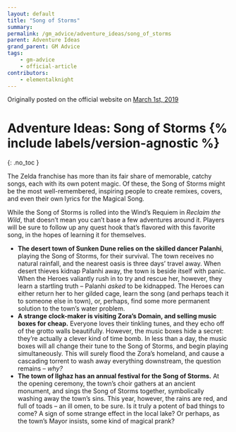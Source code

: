 ```yaml
---
layout: default
title: "Song of Storms"
summary:
permalink: /gm_advice/adventure_ideas/song_of_storms
parent: Adventure Ideas
grand_parent: GM Advice
tags:
    - gm-advice
    - official-article
contributors:
    - elementalknight
---
```


Originally posted on the official website on [March 1st, 2019](https://reclaimthewild.net/index.php/2019/03/01/adventure-ideas-song-of-storms/)

# Adventure Ideas: Song of Storms {% include labels/version-agnostic %}
{: .no_toc }

The Zelda franchise has more than its fair share of memorable, catchy songs, each with its own potent magic. Of these, the Song of Storms might be the most well-remembered, inspiring people to create remixes, covers, and even their own lyrics for the Magical Song.

While the Song of Storms is rolled into the Wind’s Requiem in *Reclaim the Wild*, that doesn’t mean you can’t base a few adventures around it. Players will be sure to follow up any quest hook that’s flavored with this favorite song, in the hopes of learning it for themselves.

* **The desert town of Sunken Dune relies on the skilled dancer Palanhi**, playing the Song of Storms, for their survival. The town receives no natural rainfall, and the nearest oasis is three days’ travel away. When desert thieves kidnap Palanhi away, the town is beside itself with panic. When the Heroes valiantly rush in to try and rescue her, however, they learn a startling truth – Palanhi *asked* to be kidnapped. The Heroes can either return her to her gilded cage, learn the song (and perhaps teach it to someone else in town), or, perhaps, find some more permanent solution to the town’s water problem.
* **A strange clock-maker is visiting Zora’s Domain, and selling music boxes for cheap.** Everyone loves their tinkling tunes, and they echo off of the grotto walls beautifully. However, the music boxes hide a secret: they’re actually a clever kind of time bomb. In less than a day, the music boxes will all change their tune to the Song of Storms, and begin playing simultaneously. This will surely flood the Zora’s homeland, and cause a cascading torrent to wash away everything downstream, the question remains – *why?*
* **The town of Ilghaz has an annual festival for the Song of Storms.** At the opening ceremony, the town’s choir gathers at an ancient monument, and sings the Song of Storms together, symbolically washing away the town’s sins. This year, however, the rains are red, and full of toads – an ill omen, to be sure. Is it truly a potent of bad things to come? A sign of some strange effect in the local lake? Or perhaps, as the town’s Mayor insists, some kind of magical prank?